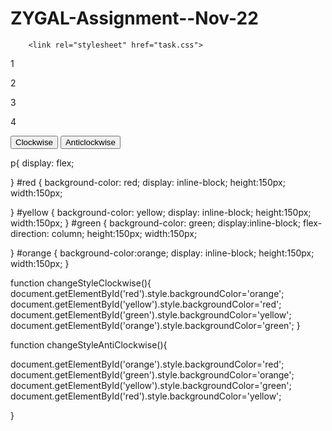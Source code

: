 # ZYGAL-Assignment--Nov-22
<!DOCTYPE html>
<html lang="en">
<head>
    <meta charset="UTF-8">
    <meta http-equiv="X-UA-Compatible" content="IE=edge">
    <meta name="viewport" content="width=device-width, initial-scale=1.0">
    <title>Document</title>
    
        <link rel="stylesheet" href="task.css">
    
</head>
<body>
    <p id=red>1</p>
    <p id="yellow">2</p>
    <p id="green">3</p>
    <p id="orange">4</p>
    <button onclick="changeStyleClockwise()">Clockwise</button>
    <button onclick="changeStyleAntiClockwise()">Anticlockwise</button>
</body>
<script src="task.js"></script>
</html>

p{
    display: flex;

}
#red {
    background-color: red;
    display: inline-block;
    height:150px;
    width:150px;
    
}
#yellow {
    background-color: yellow;
    display: inline-block;
    height:150px;
    width:150px;
}
#green {
    background-color: green;
    display:inline-block;
    flex-direction: column;
    height:150px;
    width:150px;

}
#orange {
    background-color:orange;
    display: inline-block;
    height:150px;
    width:150px;
}

function changeStyleClockwise(){
    document.getElementById('red').style.backgroundColor='orange';
    document.getElementById('yellow').style.backgroundColor='red';
    document.getElementById('green').style.backgroundColor='yellow';
    document.getElementById('orange').style.backgroundColor='green';
}  

function changeStyleAntiClockwise(){

   document.getElementById('orange').style.backgroundColor='red';
   document.getElementById('green').style.backgroundColor='orange';
   document.getElementById('yellow').style.backgroundColor='green';
   document.getElementById('red').style.backgroundColor='yellow';
  
}
